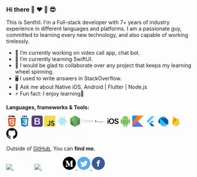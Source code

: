 ### Hi there 👋 ❤️ 🙏 😎

This is Senthil. I'm a Full-stack developer with 7+ years of industry experience in different languages and platforms. I am a passionate guy, committed to learning every new technology, and also capable of working tirelessly.

- 🔭 I’m currently working on video call app, chat bot.
- 🌱 I’m currently learning SwiftUI.
- 👯 I would be glad to collaborate over any project that keeps my learning wheel spinning.
- 🖥 I used to write answers in StackOverflow.
- 💬 Ask me about Native iOS, Android | Flutter | Node.js
- ⚡ Fun fact: I enjoy learning🙂

**Languages, frameworks & Tools:**

<code><img height="30" src="https://raw.githubusercontent.com/github/explore/80688e429a7d4ef2fca1e82350fe8e3517d3494d/topics/html/html.png"></code>
<code><img height="30" src="https://raw.githubusercontent.com/github/explore/80688e429a7d4ef2fca1e82350fe8e3517d3494d/topics/css/css.png"></code>
<code><img height="30" src="https://raw.githubusercontent.com/github/explore/80688e429a7d4ef2fca1e82350fe8e3517d3494d/topics/bootstrap/bootstrap.png"></code>
<code><img height="30" src="https://raw.githubusercontent.com/github/explore/80688e429a7d4ef2fca1e82350fe8e3517d3494d/topics/javascript/javascript.png"></code>
<code><img height="30" src="https://raw.githubusercontent.com/github/explore/80688e429a7d4ef2fca1e82350fe8e3517d3494d/topics/react/react.png"></code>
<code><img height="30" src="https://raw.githubusercontent.com/github/explore/80688e429a7d4ef2fca1e82350fe8e3517d3494d/topics/nodejs/nodejs.png"></code>
<code><img height="30" src="https://raw.githubusercontent.com/github/explore/80688e429a7d4ef2fca1e82350fe8e3517d3494d/topics/express/express.png"></code>
<code><img height="30" src="https://raw.githubusercontent.com/github/explore/80688e429a7d4ef2fca1e82350fe8e3517d3494d/topics/mongodb/mongodb.png"></code>
<code><img height="30" src="https://raw.githubusercontent.com/github/explore/80688e429a7d4ef2fca1e82350fe8e3517d3494d/topics/ios/ios.png"></code>
<code><img height="30" src="https://raw.githubusercontent.com/github/explore/80688e429a7d4ef2fca1e82350fe8e3517d3494d/topics/android/android.png"></code>
<code><img height="30" src="https://raw.githubusercontent.com/github/explore/80688e429a7d4ef2fca1e82350fe8e3517d3494d/topics/kotlin/kotlin.png"></code>
<code><img height="30" src="https://raw.githubusercontent.com/github/explore/80688e429a7d4ef2fca1e82350fe8e3517d3494d/topics/flutter/flutter.png"></code>
<code><img height="30" src="https://raw.githubusercontent.com/github/explore/80688e429a7d4ef2fca1e82350fe8e3517d3494d/topics/dart/dart.png"></code>
<code><img height="30" src="https://raw.githubusercontent.com/github/explore/80688e429a7d4ef2fca1e82350fe8e3517d3494d/topics/firebase/firebase.png"></code>
<code><img height="30" src="https://raw.githubusercontent.com/github/explore/78df643247d429f6cc873026c0622819ad797942/topics/github/github.png"></code>

Outside of [GitHub](https://github.com/senthilece01/), You can **find me.**

<a target="_blank" href="https://www.linkedin.com/in/senthil-kumar-4b282591/">
<img src="https://icons.iconarchive.com/icons/martz90/circle/512/linkedin-icon.png" width="35px">
</a>
<a target="_blank" href="https://senthilk.dev/" style="margin-left: 4em">
<img src="https://image.flaticon.com/icons/png/512/189/189468.png" width="35px">
</a>
<a target="_blank" href="https://medium.com/@senthilkumar_892" style="margin-left: 4em">
<img src="https://github.com/SajidAnTechie/SajidAnTechie/blob/master/assests/medium.webp" width="35px">
</a>
<a target="_blank" href="https://twitter.com/senthil171291">
<img src="https://github.com/SajidAnTechie/SajidAnTechie/blob/master/assests/twitter.png" width="35px">
</a>
<a target="_blank" href="https://www.facebook.com/senthil171291/">
<img src="https://github.com/SajidAnTechie/SajidAnTechie/blob/master/assests/facebook.png" width="35px">
</a>
